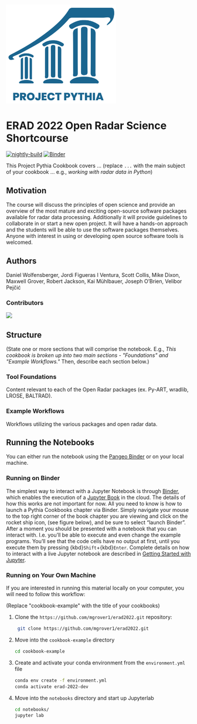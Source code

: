 <img src="thumbnail.svg" alt="thumbnail" width="300"/>

# ERAD 2022 Open Radar Science Shortcourse

[![nightly-build](https://github.com/mgrover1/erad2022/actions/workflows/nightly-build.yaml/badge.svg)](https://github.com/mgrover1/erad2022/actions/workflows/nightly-build.yaml)
[![Binder](https://binder-staging.2i2c.cloud/badge_logo.svg)](https://binder-staging.2i2c.cloud/v2/gh/mgrover1/erad2022/main?labpath=notebooks)

This Project Pythia Cookbook covers ... (replace `...` with the main subject of your cookbook ... e.g., *working with radar data in Python*)

## Motivation

The course will discuss the principles of open science and provide an overview of the most mature and exciting open-source software packages available for radar data processing. Additionally it will provide guidelines to collaborate in or start a new open project. It will have a hands-on approach and the students will be able to use the software packages themselves. Anyone with interest in using or developing open source software tools is welcomed.

## Authors

Daniel Wolfensberger, Jordi Figueras I Ventura, Scott Collis, Mike Dixon, Maxwell Grover, Robert Jackson, Kai Mühlbauer, Joseph O’Brien, Velibor Pejčić

### Contributors

<a href="https://github.com/mgrover1/erad2022/graphs/contributors">
  <img src="https://contrib.rocks/image?repo=mgrover1/erad2022" />
</a>

## Structure
(State one or more sections that will comprise the notebook. E.g., *This cookbook is broken up into two main sections - "Foundations" and "Example Workflows."* Then, describe each section below.)

### Tool Foundations
Content relevant to each of the Open Radar packages (ex. Py-ART, wradlib, LROSE, BALTRAD).

### Example Workflows
Workflows utilizing the various packages and open radar data.

## Running the Notebooks
You can either run the notebook using the [Pangeo Binder](https://binder-staging.2i2c.cloud) or on your local machine.

### Running on Binder

The simplest way to interact with a Jupyter Notebook is through
[Binder](https://mybinder.org/), which enables the execution of a
[Jupyter Book](https://jupyterbook.org) in the cloud. The details of how this works are not
important for now. All you need to know is how to launch a Pythia
Cookbooks chapter via Binder. Simply navigate your mouse to
the top right corner of the book chapter you are viewing and click
on the rocket ship icon, (see figure below), and be sure to select
“launch Binder”. After a moment you should be presented with a
notebook that you can interact with. I.e. you’ll be able to execute
and even change the example programs. You’ll see that the code cells
have no output at first, until you execute them by pressing
{kbd}`Shift`\+{kbd}`Enter`. Complete details on how to interact with
a live Jupyter notebook are described in [Getting Started with
Jupyter](https://foundations.projectpythia.org/foundations/getting-started-jupyter.html).

### Running on Your Own Machine
If you are interested in running this material locally on your computer, you will need to follow this workflow:

(Replace "cookbook-example" with the title of your cookbooks)   

1. Clone the `https://github.com/mgrover1/erad2022.git` repository:

   ```bash
    git clone https://github.com/mgrover1/erad2022.git
    ```  
1. Move into the `cookbook-example` directory
    ```bash
    cd cookbook-example
    ```  
1. Create and activate your conda environment from the `environment.yml` file
    ```bash
    conda env create -f environment.yml
    conda activate erad-2022-dev
    ```  
1.  Move into the `notebooks` directory and start up Jupyterlab
    ```bash
    cd notebooks/
    jupyter lab
    ```
